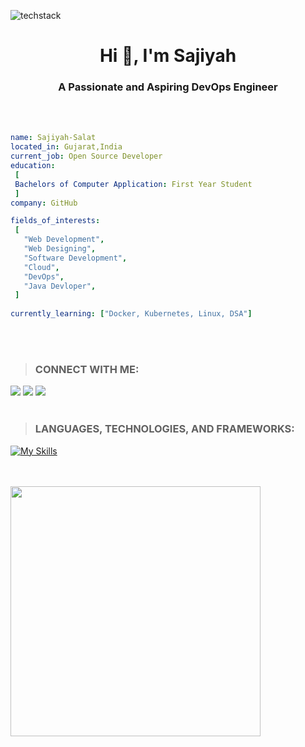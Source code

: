 ![techstack](https://user-images.githubusercontent.com/52347812/137624699-ce6bb7ee-eb84-46f1-ac69-c4b78b22db90.png)
<h1 align="center">Hi 👋, I'm Sajiyah</h1>
<h3 align="center">A Passionate and Aspiring DevOps Engineer</h3>
<br></br>

 ```yaml
name: Sajiyah-Salat
located_in: Gujarat,India
current_job: Open Source Developer
education:
  [
  Bachelors of Computer Application: First Year Student
  ]
company: GitHub

fields_of_interests:
  [
    "Web Development",
    "Web Designing",
    "Software Development",
    "Cloud",
    "DevOps",
    "Java Devloper",
  ]
  
currently_learning: ["Docker, Kubernetes, Linux, DSA"]
```
<br></br>
>### CONNECT WITH ME: 
<!-- [![My socials](https://skillicons.dev/icons?i=linkedin,twitter,github)](https://skillicons.dev) -->
[<img src= "https://img.shields.io/twitter/follow/SajiyaSalat?label=Twitter&logo=twitter&style=for-the-badge&color=blue"/>][twitter]
[<img src="https://img.shields.io/badge/linkedin-%230077b5.svg?&style=for-the-badge&logo=linkedin&logoColor=white" />][linkedin]
[<img src ="https://img.shields.io/badge/github-%23333.svg?&style=for-the-badge&logo=github&logoColor=white"/>][github]
<br></br> 
> ### LANGUAGES, TECHNOLOGIES, AND FRAMEWORKS:
[![My Skills](https://skillicons.dev/icons?i=aws,git,jenkins,linux,docker,kubernetes,java,html,css,js,bootstrap,tailwind,firebase,kotlin,androidstudio&perline=6)](https://skillicons.dev)
 
 
<br></br>
 <img width="400px" src="https://github-readme-stats.vercel.app/api/top-langs/?username=sajiyah-salat&layout=compact&theme=radical&custom_title=Languages"/>
<br></br>
 
 [twitter]: https://twitter.com/SajiyaSalat
 [linkedin]: https://www.linkedin.com/in/sajiya-salat-0a2a78245
 [github]: https://github.com/Sajiyah-Salat

 

